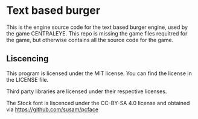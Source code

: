 # Text based burger
This is the engine source code for the text based burger engine, used by the game CENTRALEYE. This repo is missing the game files requitred for the game, but otherwise contains all the source code for the game.

## Liscencing
This program is licensed under the MIT license. You can find the license in the LICENSE file.

Third party libraries are licensed under their respective licenses.

The Stock font is liscenced under the CC-BY-SA 4.0 license and obtained via https://github.com/susam/pcface
